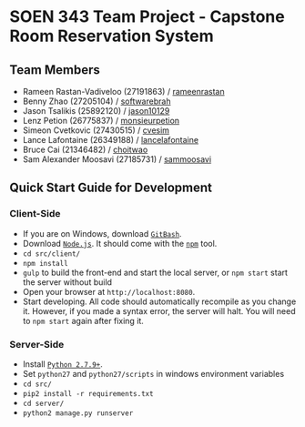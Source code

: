 # SOEN 343 Team Project - Capstone Room Reservation System

## Team Members
- Rameen Rastan-Vadiveloo (27191863) / [rameenrastan](https://github.com/rameenrastan)
- Benny Zhao (27205104) / [softwarebrah](https://github.com/SoftwareBrah)
- Jason Tsalikis (25892120) / [jason10129](https://github.com/jason10129)
- Lenz Petion (26775837) / [monsieurpetion](https://github.com/monsieurpetion)
- Simeon Cvetkovic (27430515) / [cvesim](https://github.com/cvesim)
- Lance Lafontaine (26349188) / [lancelafontaine](https://github.com/lancelafontaine)
- Bruce Cai (21346482) / [choitwao](https://github.com/choitwao)
- Sam Alexander Moosavi (27185731) / [sammoosavi](https://github.com/sammoosavi)

## Quick Start Guide for Development

### Client-Side

- If you are on Windows, download [`GitBash`](https://git-for-windows.github.io/).
- Download [`Node.js`](https://nodejs.org/en/). It should come with the [`npm`](https://www.npmjs.com/) tool.
- `cd src/client/`
- `npm install`
- `gulp` to build the front-end and start the local server, or `npm start` start the server without build
- Open your browser at `http://localhost:8080`.
- Start developing. All code should automatically recompile as you change it. However, if you made a syntax error, the server will halt. You will need to `npm start` again after fixing it.


### Server-Side

- Install [`Python 2.7.9+`](https://www.python.org/downloads/release/python-2712/).
- Set `python27` and `python27/scripts` in windows environment variables
- `cd src/`
- `pip2 install -r requirements.txt`
- `cd server/`
- `python2 manage.py runserver`

